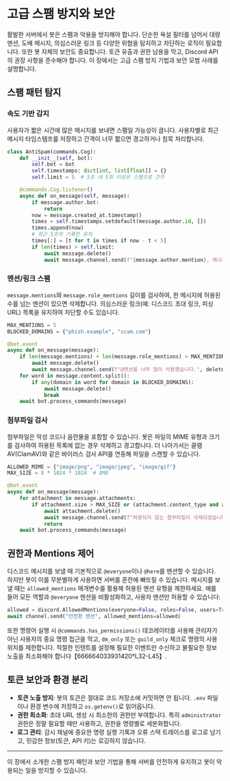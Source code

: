 # 고급 스팸 방지와 보안

활발한 서버에서 봇은 스팸과 악용을 방지해야 합니다. 단순한 욕설 필터를 넘어서
대량 멘션, 도배 메시지, 의심스러운 링크 등 다양한 위협을 탐지하고 차단하는
로직이 필요합니다. 또한 봇 자체의 보안도 중요합니다. 토큰 유출과 권한 남용을
막고, Discord API의 권장 사항을 준수해야 합니다. 이 장에서는 고급 스팸
방지 기법과 보안 모범 사례를 설명합니다.

## 스팸 패턴 탐지

### 속도 기반 감지
사용자가 짧은 시간에 많은 메시지를 보내면 스팸일 가능성이 큽니다. 사용자별로
최근 메시지 타임스탬프를 저장하고 간격이 너무 짧으면 경고하거나 침묵 처리합니다.

```python
class AntiSpam(commands.Cog):
    def __init__(self, bot):
        self.bot = bot
        self.timestamps: dict[int, list[float]] = {}
        self.limit = 5  # 5초 내 5회 이상은 스팸으로 간주

    @commands.Cog.listener()
    async def on_message(self, message):
        if message.author.bot:
            return
        now = message.created_at.timestamp()
        times = self.timestamps.setdefault(message.author.id, [])
        times.append(now)
        # 최근 5초의 기록만 유지
        times[:] = [t for t in times if now - t < 5]
        if len(times) > self.limit:
            await message.delete()
            await message.channel.send(f"{message.author.mention}, 메시지를 너무 빠르게 보냅니다. 잠시 휴식하세요.")
```

### 멘션/링크 스팸
`message.mentions`와 `message.role_mentions` 길이를 검사하여, 한 메시지에
허용된 수를 넘는 멘션이 있으면 삭제합니다. 의심스러운 링크(예: 디스코드 초대
링크, 피싱 URL) 목록을 유지하여 차단할 수도 있습니다.

```python
MAX_MENTIONS = 5
BLOCKED_DOMAINS = {"phish.example", "scam.com"}

@bot.event
async def on_message(message):
    if len(message.mentions) + len(message.role_mentions) > MAX_MENTIONS:
        await message.delete()
        await message.channel.send(f"@멘션을 너무 많이 사용했습니다.", delete_after=5)
    for word in message.content.split():
        if any(domain in word for domain in BLOCKED_DOMAINS):
            await message.delete()
            break
    await bot.process_commands(message)
```

### 첨부파일 검사
첨부파일은 악성 코드나 음란물을 포함할 수 있습니다. 봇은 파일의 MIME 유형과
크기를 검사하여 허용된 목록에 없는 경우 삭제하고 경고합니다. 더 나아가서는
클램AV(ClamAV)와 같은 바이러스 검사 API를 연동해 파일을 스캔할 수 있습니다.

```python
ALLOWED_MIME = {"image/png", "image/jpeg", "image/gif"}
MAX_SIZE = 8 * 1024 * 1024  # 8MB

@bot.event
async def on_message(message):
    for attachment in message.attachments:
        if attachment.size > MAX_SIZE or (attachment.content_type and attachment.content_type not in ALLOWED_MIME):
            await attachment.delete()
            await message.channel.send(f"허용되지 않는 첨부파일이 삭제되었습니다.", delete_after=5)
            return
    await bot.process_commands(message)
```

## 권한과 Mentions 제어

디스코드 메시지를 보낼 때 기본적으로 `@everyone`이나 `@here`를 멘션할 수 있습니다.
하지만 봇이 이를 무분별하게 사용하면 서버를 혼란에 빠뜨릴 수 있습니다. 메시지를
보낼 때는 `allowed_mentions` 매개변수를 활용해 허용된 멘션 유형을 제한하세요.
예를 들어 모든 역할과 `@everyone` 멘션을 비활성화하고, 사용자 멘션만 허용할
수 있습니다:

```python
allowed = discord.AllowedMentions(everyone=False, roles=False, users=True)
await channel.send("안전한 멘션", allowed_mentions=allowed)
```

또한 명령어 실행 시 `@commands.has_permissions()` 데코레이터를 사용해 관리자가
아닌 사용자의 중요 명령 접근을 막고, `dm_only` 또는 `guild_only` 체크로 명령의
사용 위치를 제한합니다. 적절한 인텐트를 설정해 필요한 이벤트만 수신하고
불필요한 정보 노출을 최소화해야 합니다【666664033931420†L32-L45】.

## 토큰 보안과 환경 분리

- **토큰 노출 방지**: 봇의 토큰은 절대로 코드 저장소에 커밋하면 안 됩니다. `.env` 파일이나 환경 변수에 저장하고 `os.getenv()`로 읽어옵니다.
- **권한 최소화**: 초대 URL 생성 시 최소한의 권한만 부여합니다. 특히 `administrator` 권한은 정말 필요할 때만 사용하고, 권한을 명령별로 세분화합니다.
- **로그 관리**: 감시 채널에 중요한 명령 실행 기록과 오류 스택 트레이스를 로그로 남기고, 민감한 정보(토큰, API 키)는 로깅하지 않습니다.

---

이 장에서 소개한 스팸 방지 패턴과 보안 기법을 통해 서버를 안전하게 유지하고 봇이 악용되는 일을 방지할 수 있습니다.